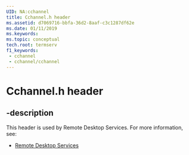```yaml
---
UID: NA:cchannel
title: Cchannel.h header
ms.assetid: d7069716-bbfa-36d2-8aaf-c3c1287df62e
ms.date: 01/11/2019
ms.keywords: 
ms.topic: conceptual
tech.root: termserv
f1_keywords:
 - cchannel
 - cchannel/cchannel
---
```


# Cchannel.h header


## -description

This header is used by Remote Desktop Services. For more information, see:

- [Remote Desktop Services](../_termserv/index.md)


